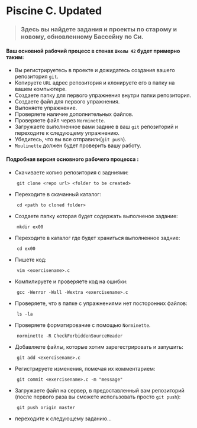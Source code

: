 # Piscine C. Updated

> ### Здесь вы найдете задания и проекты по старому и новому, обновленному Бассейну по Си.

#### Ваш основной рабочий процесс в стенах `Школы 42` будет примерно таким:

- Вы регистрируетесь в проекте и дожидатесь создания вашего репозитория `git`.
- Копируете `URL` адрес репозитория и клонируете его в папку на вашем компьютере.
- Создаете папку для первого упражнения внутри папки репозитория.
- Создаете файл для первого упражнения.
- Выпоняете упражнение.
- Проверяете наличие дополнительных файлов.
- Проверяете файл через `Norminette`.
- Загружаете выполненное вами задние в ваш `git` репозиторий и переходите к следующему упражнению.
- Убедитесь, что вы все отправили(`git push`).
- `Moulinette` должен будет проверить вашу работу.


#### Подробная версия основного рабочего процесса :

- Скачиваете копию репозитория с задниями:
```
	git clone <repo url> <folder to be created>
```

- Переходите в скачанный каталог:
```
	cd <path to cloned folder>
```

- Создаете папку которая будет содержать выполненое задание:
```
	mkdir ex00
```

- Переходите в каталог где будет храниться выполненное задние:
```
	cd ex00
```

- Пишете код:
```
	vim <exercisename>.c
```

- Компилируете и проверяете код на ошибки:
```
	gcc -Werror -Wall -Wextra <exercisename>.c
```

- Проверяете, что в папке с упражнениями нет посторонних файлов:
```
	ls -la
```

- Проверяете форматирование с помощью `Norminette`.
```
	norminette -R CheckForbiddenSourceHeader
```

- Добавляете файлы, которые хотим зарегестрировать и запушить:
```
	git add <exercisename>.c
```

- Регистрируете изменения, помечая их комментарием:
```
	git commit <exercisename>.c -m "message"
```

- Загружаете файл на сервер, в предоставленный вам репозиторий (после первого раза вы сможете использовать просто `git push`):
```
	git push origin master
```

- переходите к следующему заданию...




